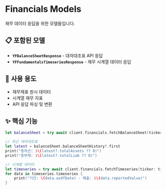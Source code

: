 # Financials Models

재무 데이터 응답을 위한 모델들입니다.

## 📋 포함된 모델

- **`YFBalanceSheetResponse`** - 대차대조표 API 응답
- **`YFFundamentalsTimeseriesResponse`** - 재무 시계열 데이터 응답

## 🎯 사용 용도

- 재무제표 원시 데이터
- 시계열 재무 지표
- API 응답 파싱 및 변환

## ✨ 핵심 기능

```swift
let balanceSheet = try await client.financials.fetchBalanceSheet(ticker: ticker)

// 최신 대차대조표
let latest = balanceSheet.balanceSheetHistory?.first
print("총자산: $\(latest?.totalAssets ?? 0)")
print("총부채: $\(latest?.totalLiab ?? 0)")

// 시계열 데이터
let timeseries = try await client.financials.fetchTimeseries(ticker: ticker)
for data in timeseries.timeseries {
    print("기간: \(data.asOfDate) - 매출: $\(data.reportedValue)")
}
```